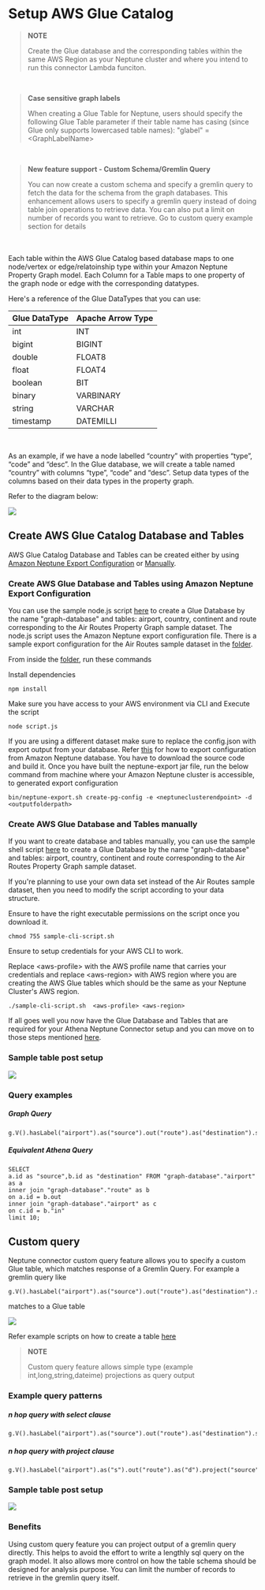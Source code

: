 
# Setup AWS Glue Catalog

> **NOTE**
>
> Create the Glue database and the corresponding tables within the same AWS Region as your Neptune cluster and where you intend to run this connector Lambda funciton.

<br/>

> **Case sensitive graph labels**
>
> When creating a Glue Table for Neptune, users should specify the following Glue Table parameter if their table name has casing (since Glue only supports lowercased table names):
    "glabel" = &lt;GraphLabelName&gt;
<br/>


> **New feature support - Custom Schema/Gremlin Query**
>
> You can now create a custom schema and specify a gremlin query to fetch the data for the schema from the graph databases. This enhancement allows users to specify a gremlin query instead of doing table join operations to retrieve data. You can also put a limit on number of records you want to retrieve.  Go to custom query example section for details


<br/>


<br/>
Each table within the AWS Glue Catalog based database maps to one node/vertex or edge/relatoinship type within your Amazon Neptune Property Graph model. Each Column for a Table maps to one property of the graph node or edge with the corresponding datatypes.

Here's a reference of the Glue DataTypes that you can use:
        
|Glue DataType|Apache Arrow Type|
|-------------|-----------------|
|int|INT|
|bigint|BIGINT|
|double|FLOAT8|
|float|FLOAT4|
|boolean|BIT|
|binary|VARBINARY|
|string|VARCHAR|
|timestamp|DATEMILLI|

<br/>

As an example, if we have a node labelled “country” with properties “type”, “code” and “desc”.  In the Glue database, we will create a table named “country” with columns “type”, “code” and “desc”. Setup data types of the columns based on their data types in the property graph. 

Refer to the diagram below:

![](./assets/connector-propertygraph.png)

## Create AWS Glue Catalog Database and Tables

AWS Glue Catalog Database and Tables can be created either by using [Amazon Neptune Export Configuration](#create-aws-glue-database-and-tables-using-amazon-neptune-export-configuration) or [Manually](#create-aws-glue-database-and-tables-manually). 

### Create AWS Glue Database and Tables using Amazon Neptune Export Configuration

You can use the sample node.js script [here](./automation/script.js) to create a Glue Database by the name "graph-database" and tables: airport, country, continent and route corresponding to the Air Routes Property Graph sample dataset. The node.js script uses the Amazon Neptune export configuration file. There is a sample export configuration for the Air Routes sample dataset in the [folder](./automation).

From inside the [folder](./automation), run these commands

Install dependencies

```
npm install
```

Make sure you have access to your AWS environment via CLI and Execute the script

```
node script.js

```
If you are using a different dataset make sure to replace the config.json with export output from your database. Refer [this](https://github.com/awslabs/amazon-neptune-tools/tree/master/neptune-export) for how to export configuration from Amazon Neptune database.  You have to download the source code and build it. Once you have built the neptune-export jar file, run the below command from machine where your Amazon Neptune cluster is accessible, to generated export configuration

```
bin/neptune-export.sh create-pg-config -e <neptuneclusterendpoint> -d <outputfolderpath>

```

### Create AWS Glue Database and Tables manually


If you want to create database and tables manually, you can use the sample shell script [here](./manual/sample-cli-script.sh) to create a Glue Database by the name "graph-database" and tables: airport, country, continent and route  corresponding to the Air Routes Property Graph sample dataset. 

If you're planning to use your own data set instead of the Air Routes sample dataset, then you need to modify the script according to your data structure. 

Ensure to have the right executable permissions on the script once you download it.

```
chmod 755 sample-cli-script.sh
```
Ensure to setup credentials for your AWS CLI to work.

Replace &lt;aws-profile> with the AWS profile name that carries your credentials and replace &lt;aws-region> with AWS region where you are creating the AWS Glue tables which should be the same as your Neptune Cluster's AWS region.

```
./sample-cli-script.sh  <aws-profile> <aws-region>
```


If all goes well you now have the Glue Database and Tables that are required for your Athena Neptune Connector setup and you can move on to those steps mentioned [here](../neptune-connector-setup/).

### Sample table post setup

![](./assets/table.png)

### Query examples

##### Graph Query

```
g.V().hasLabel("airport").as("source").out("route").as("destination").select("source","destination").by(id()).limit(10)
```

#####  Equivalent Athena Query
```
SELECT 
a.id as "source",b.id as "destination" FROM "graph-database"."airport" as a 
inner join "graph-database"."route" as b 
on a.id = b.out
inner join "graph-database"."airport" as c 
on c.id = b."in"
limit 10;
```

## Custom query

Neptune connector custom query feature allows you to specify a custom Glue table, which matches response of a Gremlin Query. For example a gremlin query like 

```
g.V().hasLabel("airport").as("source").out("route").as("destination").select("source","destination").by(id()).limit(10)

```

matches to a Glue table 

![](./assets/customquery-exampletable.png)

Refer example scripts on how to create a table [here](./manual/sample-cli-script.sh)

> **NOTE**
>
> Custom query feature allows simple type (example int,long,string,dateime) projections as query output


### Example query patterns 

##### n hop query with select clause

```
g.V().hasLabel("airport").as("source").out("route").as("destination").select("source","destination").by(id()).limit(10)

```

##### n hop query with project clause
```
g.V().hasLabel("airport").as("s").out("route").as("d").project("source","destination").by(select("s").id()).by(select("d").id()).limit(10)

```

### Sample table post setup

![](./assets/customtable.png)

###  Benefits

Using custom query feature you can project output of a gremlin query directly. This helps to avoid the effort to write a lengthly sql query on the graph model. It also allows more control on how the table schema should be designed for analysis purpose. You can limit the number of records to retrieve in the gremlin query itself.



